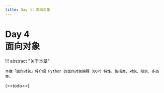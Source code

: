 ```yaml
---
title: Day 4：面向对象
---
```


# Day 4<br>**面向对象**

!!! abstract "关于本章"

    本章「面向对象」将介绍 Python 的面向对象编程（OOP）特性，包括类、对象、继承、多态等。

{>>todo<<}